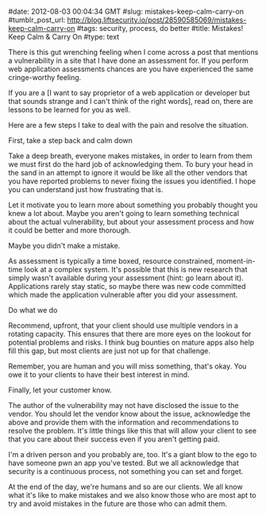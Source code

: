 #date: 2012-08-03 00:04:34 GMT
#slug: mistakes-keep-calm-carry-on
#tumblr_post_url: http://blog.liftsecurity.io/post/28590585069/mistakes-keep-calm-carry-on
#tags: security, process, do better
#title: Mistakes! Keep Calm & Carry On
#type: text

There is this gut wrenching feeling when I come across a post that mentions a vulnerability in a site that I have done an assessment for. If you perform web application assessments chances are you have experienced the same cringe-worthy feeling.   
  
If you are a \[I want to say proprietor of a web application or developer but that sounds strange and I can't think of the right words\], read on, there are lessons to be learned for you as well.   
  
Here are a few steps I take to deal with the pain and resolve the situation.   
  
First, take a step back and calm down  
  
Take a deep breath, everyone makes mistakes, in order to learn from them we must first do the hard job of acknowledging them. To bury your head in the sand in an attempt to ignore it would be like all the other vendors that you have reported problems to never fixing the issues you identified. I hope you can understand just how frustrating that is.   
  
Let it motivate you to learn more about something you probably thought you knew a lot about. Maybe you aren't going to learn something technical about the actual vulnerability, but about your assessment process and how it could be better and more thorough.   
  
Maybe you didn't make a mistake.   
  
As assessment is typically a time boxed, resource constrained, moment-in-time look at a complex system. It's possible that this is new research that simply wasn't available during your assessment (hint: go learn about it). Applications rarely stay static, so maybe there was new code committed which made the application vulnerable after you did your assessment.   
  
Do what we do   
  
Recommend, upfront, that your client should use multiple vendors in a rotating capacity. This ensures that there are more eyes on the lookout for potential problems and risks. I think bug bounties on mature apps also help fill this gap, but most clients are just not up for that challenge.   
  
Remember, you are human and you will miss something, that's okay. You owe it to your clients to have their best interest in mind.   
  
Finally, let your customer know.   
  
The author of the vulnerability may not have disclosed the issue to the vendor. You should let the vendor know about the issue, acknowledge the above and provide them with the information and recommendations to resolve the problem. It's little things like this that will allow your client to see that you care about their success even if you aren't getting paid.   
  
I'm a driven person and you probably are, too. It's a giant blow to the ego to have someone pwn an app you've tested. But we all acknowledge that security is a continuous process, not something you can set and forget.  
  
At the end of the day, we're humans and so are our clients. We all know what it's like to make mistakes and we also know those who are most apt to try and avoid mistakes in the future are those who can admit them.